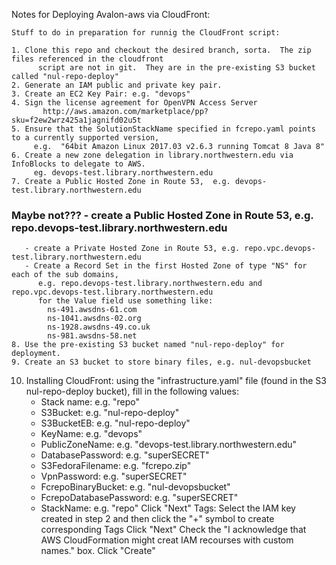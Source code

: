Notes for Deploying Avalon-aws via CloudFront:

    Stuff to do in preparation for runnig the CloudFront script:

    1. Clone this repo and checkout the desired branch, sorta.  The zip files referenced in the cloudfront
          script are not in git.  They are in the pre-existing S3 bucket called "nul-repo-deploy"
    2. Generate an IAM public and private key pair.
    3. Create an EC2 Key Pair: e.g. "devops"
    4. Sign the license agreement for OpenVPN Access Server
           http://aws.amazon.com/marketplace/pp?sku=f2ew2wrz425a1jagnifd02u5t
    5. Ensure that the SolutionStackName specified in fcrepo.yaml points to a currently supported version,
         e.g.  "64bit Amazon Linux 2017.03 v2.6.3 running Tomcat 8 Java 8"
    6. Create a new zone delegation in library.northwestern.edu via InfoBlocks to delegate to AWS.  
         eg. devops-test.library.northwestern.edu
    7. Create a Public Hosted Zone in Route 53,  e.g. devops-test.library.northwestern.edu
### Maybe not???      - create a Public Hosted Zone in Route 53, e.g. repo.devops-test.library.northwestern.edu
       - create a Private Hosted Zone in Route 53, e.g. repo.vpc.devops-test.library.northwestern.edu
       - Create a Record Set in the first Hosted Zone of type "NS" for each of the sub domains,
          e.g. repo.devops-test.library.northwestern.edu and repo.vpc.devops-test.library.northwestern.edu
          for the Value field use something like:
            ns-491.awsdns-61.com
            ns-1041.awsdns-02.org
            ns-1928.awsdns-49.co.uk
            ns-981.awsdns-58.net
    8. Use the pre-existing S3 bucket named "nul-repo-deploy" for deployment.
    9. Create an S3 bucket to store binary files, e.g. nul-devopsbucket
   
   10. Installing CloudFront: using the "infrastructure.yaml" file (found in the 
   	  S3 nul-repo-deploy bucket), fill in the following values:
        - Stack name:  e.g. "repo"
        - S3Bucket: e.g. "nul-repo-deploy"
        - S3BucketEB: e.g. "nul-repo-deploy"
        - KeyName: e.g. "devops"
        - PublicZoneName: e.g. "devops-test.library.northwestern.edu"
        - DatabasePassword: e.g. "superSECRET"
        - S3FedoraFilename: e.g. "fcrepo.zip"
        - VpnPassword: e.g. "superSECRET"
        - FcrepoBinaryBucket: e.g. "nul-devopsbucket"
        - FcrepoDatabasePassword: e.g. "superSECRET"
        - StackName: e.g. "repo"
        Click "Next"
        Tags: Select the IAM key created in step 2 and then click the "+" symbol to create 
	  corresponding Tags
        Click "Next"
        Check the "I acknowledge that AWS CloudFormation might creat IAM recourses with custom names." box.
        Click "Create"
